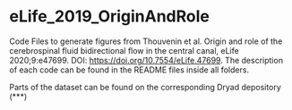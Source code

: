 # eLife_2019_OriginAndRole
Code Files to generate figures from Thouvenin et al. Origin and role of the cerebrospinal fluid bidirectional flow in the central canal, eLife 2020;9:e47699. DOI: https://doi.org/10.7554/eLife.47699.
The description of each code can be found in the README files inside all folders.

Parts of the dataset can be found on the corresponding Dryad depository (***)


